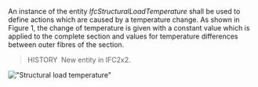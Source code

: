 An instance of the entity _IfcStructuralLoadTemperature_ shall be used to define actions which are caused by a temperature change. As shown in Figure 1, the change of temperature is given with a constant value which is applied to the complete section and values for temperature differences between outer fibres of the section.

> HISTORY&nbsp; New entity in IFC2x2.

!["Structural load temperature"](../../../../../../figures/structuralloadtemperature.gif "Figure 1 &mdash; Structural load temperature")
